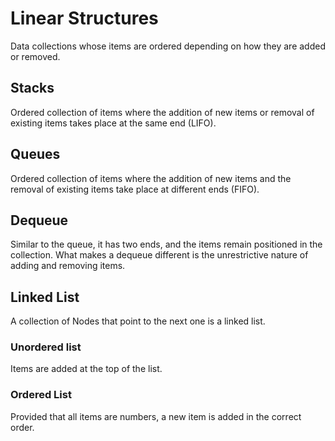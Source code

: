 # Linear Structures
Data collections whose items are ordered depending on how they are added or removed.
## Stacks
Ordered collection of items where the addition of new items or removal of existing items takes place at the same end (LIFO).
## Queues
Ordered collection of items where the addition of new items and the removal of existing items take place at different ends (FIFO).
## Dequeue
Similar to the queue, it has two ends, and the items remain positioned in the collection. What makes a dequeue different is the unrestrictive nature of adding and removing items.
## Linked List
A collection of Nodes that point to the next one is a linked list.
### Unordered list
Items are added at the top of the list.
### Ordered List
Provided that all items are numbers, a new item is added in the correct order.
